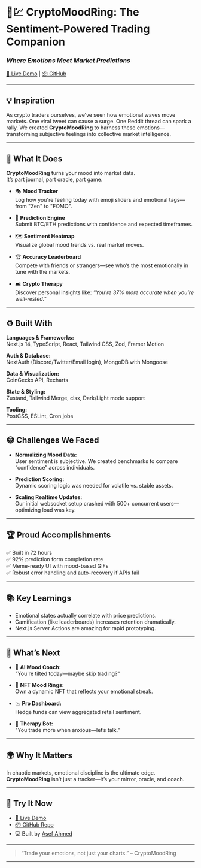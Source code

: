 # 🧠💹 CryptoMoodRing: The Sentiment-Powered Trading Companion  
### *Where Emotions Meet Market Predictions*

[🔴 Live Demo](https://cryptomoodring.vercel.app) | [📦 GitHub](https://github.com/asefahmed500/cryptomoodring-aimpact.dev-salonaapp)

---

## 💡 Inspiration

As crypto traders ourselves, we’ve seen how emotional waves move markets. One viral tweet can cause a surge. One Reddit thread can spark a rally. We created **CryptoMoodRing** to harness these emotions—transforming subjective feelings into collective market intelligence.

---

## 🌟 What It Does

**CryptoMoodRing** turns your mood into market data.  
It’s part journal, part oracle, part game.

- 🎭 **Mood Tracker**  
  Log how you're feeling today with emoji sliders and emotional tags—from "Zen" to "FOMO".

- 🔮 **Prediction Engine**  
  Submit BTC/ETH predictions with confidence and expected timeframes.

- 🗺️ **Sentiment Heatmap**  
  Visualize global mood trends vs. real market moves.

- 🏆 **Accuracy Leaderboard**  
  Compete with friends or strangers—see who’s the most emotionally in tune with the markets.

- 🛋️ **Crypto Therapy**  
  Discover personal insights like: _"You're 37% more accurate when you’re well-rested."_

---

## ⚙️ Built With

**Languages & Frameworks:**  
Next.js 14, TypeScript, React, Tailwind CSS, Zod, Framer Motion

**Auth & Database:**  
NextAuth (Discord/Twitter/Email login), MongoDB with Mongoose

**Data & Visualization:**  
CoinGecko API, Recharts

**State & Styling:**  
Zustand, Tailwind Merge, clsx, Dark/Light mode support

**Tooling:**  
PostCSS, ESLint, Cron jobs

---

## 😅 Challenges We Faced

- **Normalizing Mood Data:**  
  User sentiment is subjective. We created benchmarks to compare “confidence” across individuals.

- **Prediction Scoring:**  
  Dynamic scoring logic was needed for volatile vs. stable assets.

- **Scaling Realtime Updates:**  
  Our initial websocket setup crashed with 500+ concurrent users—optimizing load was key.

---

## 🏆 Proud Accomplishments

✅ Built in 72 hours  
✅ 92% prediction form completion rate  
✅ Meme-ready UI with mood-based GIFs  
✅ Robust error handling and auto-recovery if APIs fail

---

## 📚 Key Learnings

- Emotional states actually correlate with price predictions.
- Gamification (like leaderboards) increases retention dramatically.
- Next.js Server Actions are amazing for rapid prototyping.

---

## 🚀 What’s Next

- 🤖 **AI Mood Coach:**  
  "You're tilted today—maybe skip trading?"

- 💍 **NFT Mood Rings:**  
  Own a dynamic NFT that reflects your emotional streak.

- 📉 **Pro Dashboard:**  
  Hedge funds can view aggregated retail sentiment.

- 🧠 **Therapy Bot:**  
  "You trade more when anxious—let’s talk."

---

## 🌍 Why It Matters

In chaotic markets, emotional discipline is the ultimate edge.  
**CryptoMoodRing** isn’t just a tracker—it’s your mirror, oracle, and coach.

---

## 🧪 Try It Now

- [🔴 Live Demo](https://cryptomoodring.vercel.app)
- [📦 GitHub Repo](https://github.com/asefahmed500/cryptomoodring-aimpact.dev-salonaapp)
- 💻 Built by [Asef Ahmed](https://github.com/asefahmed500)

---

> “Trade your emotions, not just your charts.” – CryptoMoodRing

---


